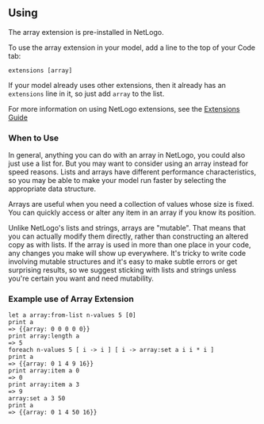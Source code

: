 ## Using

The array extension is pre-installed in NetLogo.

To use the array extension in your model, add a line to the top of your Code tab:

```
extensions [array]
```

If your model already uses other extensions, then it already has an
`extensions` line in it, so just add `array` to the list.

For more information on using NetLogo extensions,
see the [Extensions Guide](http://ccl.northwestern.edu/netlogo/docs/extensions.html)

### When to Use

In general, anything you can do with an array in NetLogo, you could
also just use a list for. But you may want to consider using an array
instead for speed reasons. Lists and arrays have different performance
 characteristics, so you may be able to make your model run faster by
selecting the appropriate data structure.

Arrays are useful when you need a collection of values whose size is
fixed. You can quickly access or alter any item in an array if you
know its position.

Unlike NetLogo's lists and strings, arrays are "mutable".
That means that you can actually modify them directly,
rather than constructing an altered copy as with lists. If
the array is used in more than one place in your code, any
changes you make will show up everywhere. It's tricky to write
code involving mutable structures and it's easy to make subtle
errors or get surprising results, so we suggest sticking with lists
and strings unless you're certain you want and need mutability.

### Example use of Array Extension

```NetLogo
let a array:from-list n-values 5 [0]
print a
=> {{array: 0 0 0 0 0}}
print array:length a
=> 5
foreach n-values 5 [ i -> i ] [ i -> array:set a i i * i ]
print a
=> {{array: 0 1 4 9 16}}
print array:item a 0
=> 0
print array:item a 3
=> 9
array:set a 3 50
print a
=> {{array: 0 1 4 50 16}}
```
